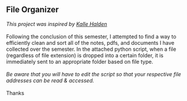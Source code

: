 ## File Organizer <br>
*This project was inspired by [Kalle Halden](https://www.youtube.com/channel/UCWr0mx597DnSGLFk1WfvSkQ)*
<br>
<br>
Following the conclusion of this semester, I attempted to find a way to efficiently clean and sort all of the notes, pdfs, and documents I have collected over the semester.
In the attached python script, when a file (regardless of file extension) is dropped into a certain folder, it is immediately sent to an appropriate folder based on file type.
<br>
<br>
*Be aware that you will have to edit the script so that your respective file addresses can be read & accessed.* <br>
<br>
Thanks
